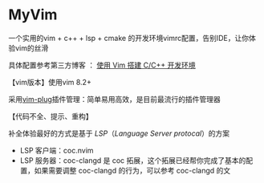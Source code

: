 # MyVim
一个实用的vim + c++ + lsp + cmake 的开发环境vimrc配置，告别IDE，让你体验vim的丝滑

具体配置参考第三方博客 ： [使用 Vim 搭建 C/C++ 开发环境 ](https://www.cnblogs.com/kongj/p/14391151.html)

【vim版本】使用vim 8.2+

采用[vim-plug](https://github.com/junegunn/vim-plug)插件管理：简单易用高效，是目前最流行的插件管理器

【代码不全、提示、重构】

补全体验最好的方式是基于 *LSP*（*Language Server protocal*）的方案

- LSP 客户端：coc.nvim
- LSP 服务器：coc-clangd 是 coc 拓展，这个拓展已经帮你完成了基本的配置，如果需要调整 coc-clangd 的行为，可以参考 coc-clangd 的文


